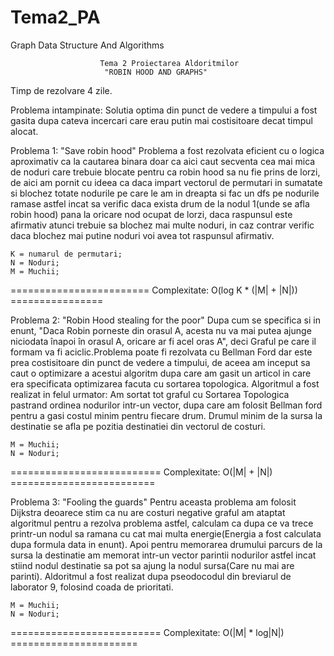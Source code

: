 # Tema2_PA
Graph Data Structure And Algorithms

						Tema 2 Proiectarea Aldoritmilor
						 "ROBIN HOOD AND GRAPHS"
Timp de rezolvare 4 zile.

Problema intampinate: Solutia optima din punct de vedere a timpului a fost 
					  gasita dupa cateva incercari care erau putin mai 
					  costisitoare decat timpul alocat.

Problema 1: "Save robin hood"
	Problema a fost rezolvata eficient cu o logica aproximativ ca la cautarea
	binara doar ca aici caut secventa cea mai mica de noduri care trebuie 
	blocate pentru ca robin hood sa nu fie prins de lorzi, de aici am pornit 
	cu ideea ca daca impart vectorul de permutari in sumatate si blochez 
	totate nodurile pe care le am in dreapta si fac un dfs pe nodurile ramase
	astfel incat sa verific daca exista drum de la nodul 1(unde se afla robin 
	hood) pana la oricare nod ocupat de lorzi, daca raspunsul este afirmativ 
	atunci trebuie sa blochez mai multe noduri, in caz contrar verific daca 
	blochez mai putine noduri voi avea tot raspunsul afirmativ.
	
	K = numarul de permutari;
	N = Noduri;
	M = Muchii;
======================== Complexitate: O(log K * (|M| + |N|)) ================

Problema 2: "Robin Hood stealing for the poor"
	Dupa cum se specifica si in enunt, "Daca Robin porneste din orasul A, 
	acesta nu va mai putea ajunge niciodata înapoi în orasul A, oricare ar 
	fi acel oras A", deci Graful pe care il formam va fi aciclic.Problema poate
	fi rezolvata cu Bellman Ford dar este prea costisitoare din punct de vedere
	a timpului, de aceea am inceput sa caut o optimizare a acestui algoritm 
	dupa care am gasit un articol in care era specificata optimizarea facuta cu
	sortarea topologica. Algoritmul a fost realizat in felul urmator: Am sortat 
	tot graful cu Sortarea Topologica pastrand ordinea nodurilor intr-un vector,
	dupa  care am folosit Bellman ford pentru a gasi costul minim pentru fiecare
	drum. Drumul minim de la sursa la destinatie se afla pe pozitia destinatiei 
	din vectorul de costuri.

	M = Muchii;
	N = Noduri;
========================== Complexitate: O(|M| + |N|) =========================

Problema 3: "Fooling the guards"
	Pentru aceasta problema am folosit Dijkstra deoarece stim ca nu are costuri 
	negative graful am ataptat algoritmul pentru a rezolva problema astfel, 
	calculam ca dupa ce va trece printr-un nodul sa ramana cu cat mai multa 
	energie(Energia a fost calculata dupa formula data in enunt). Apoi pentru 
	memorarea drumului parcurs de la sursa la destinatie am memorat intr-un 
	vector parintii nodurilor astfel incat stiind nodul destinatie sa pot sa 
	ajung la nodul sursa(Care nu mai are parinti). Aldoritmul a fost realizat 
	dupa pseodocodul din breviarul de laborator 9, folosind coada de prioritati.

	M = Muchii;
	N = Noduri;
========================== Complexitate: O(|M| * log|N|) ======================
